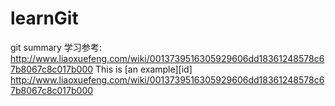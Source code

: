 # learnGit
git summary
学习参考:
http://www.liaoxuefeng.com/wiki/0013739516305929606dd18361248578c67b8067c8c017b000
This is [an example][id] http://www.liaoxuefeng.com/wiki/0013739516305929606dd18361248578c67b8067c8c017b000
